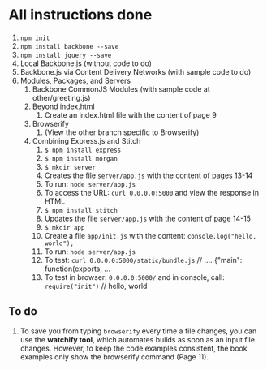 # All instructions done
1. `npm init`
2. `npm install backbone --save`
3. `npm install jquery --save`
4. Local Backbone.js (without code to do)
5. Backbone.js via Content Delivery Networks (with sample code to do)
6. Modules, Packages, and Servers
    1. Backbone CommonJS Modules (with sample code at other/greeting.js)
    2. Beyond index.html
        1. Create an index.html file with the content of page 9
    3. Browserify
        1. (View the other branch specific to Browserify)
    4. Combining Express.js and Stitch
        1. `$ npm install express`
        2. `$ npm install morgan`
        3. `$ mkdir server`
        4. Creates the file `server/app.js` with the content of pages 13-14
        5. To run: `node server/app.js`
        6. To access the URL: `curl 0.0.0.0:5000` and view the response in HTML
        7. `$ npm install stitch`
        8. Updates the file `server/app.js` with the content of page 14-15
        9. `$ mkdir app`
        10. Create a file `app/init.js` with the content: `console.log("hello, world");`
        11. To run: `node server/app.js`
        12. To test: `curl 0.0.0.0:5000/static/bundle.js` // .... {"main": function(exports, ...
        13. To test in browser: `0.0.0.0:5000/` and in console, call: `require("init")` // hello, world

## To do
1. To save you from typing `browserify` every time a file changes, you can use the **watchify tool**, which automates builds as soon as an input file changes. However, to keep the code examples consistent, the book examples only show the browserify command (Page 11).
